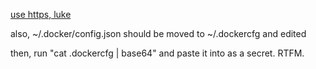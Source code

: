 [use https, luke](https://github.com/kubernetes/kubernetes/issues/7954)

also, ~/.docker/config.json should be moved to ~/.dockercfg and edited

then, run "cat .dockercfg | base64" and paste it into as a secret. RTFM.